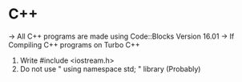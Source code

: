 # C++

-> All C++ programs are made using Code::Blocks Version 16.01
-> If Compiling C++ programs on Turbo C++
  1. Write #include <iostream.h>
  2. Do not use " using namespace std; " library (Probably)
  